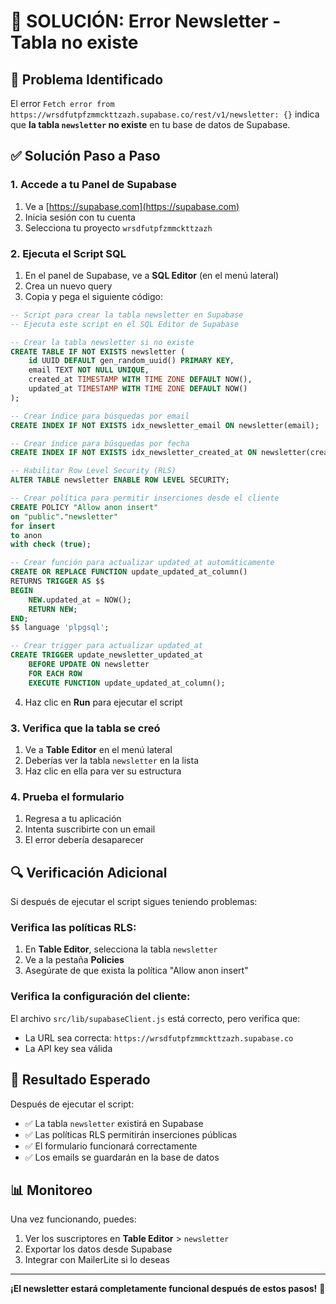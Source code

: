 # 🔧 SOLUCIÓN: Error Newsletter - Tabla no existe

## 🚨 Problema Identificado
El error `Fetch error from https://wrsdfutpfzmmckttzazh.supabase.co/rest/v1/newsletter: {}` indica que **la tabla `newsletter` no existe** en tu base de datos de Supabase.

## ✅ Solución Paso a Paso

### 1. Accede a tu Panel de Supabase
1. Ve a [https://supabase.com](https://supabase.com)
2. Inicia sesión con tu cuenta
3. Selecciona tu proyecto `wrsdfutpfzmmckttzazh`

### 2. Ejecuta el Script SQL
1. En el panel de Supabase, ve a **SQL Editor** (en el menú lateral)
2. Crea un nuevo query
3. Copia y pega el siguiente código:

```sql
-- Script para crear la tabla newsletter en Supabase
-- Ejecuta este script en el SQL Editor de Supabase

-- Crear la tabla newsletter si no existe
CREATE TABLE IF NOT EXISTS newsletter (
    id UUID DEFAULT gen_random_uuid() PRIMARY KEY,
    email TEXT NOT NULL UNIQUE,
    created_at TIMESTAMP WITH TIME ZONE DEFAULT NOW(),
    updated_at TIMESTAMP WITH TIME ZONE DEFAULT NOW()
);

-- Crear índice para búsquedas por email
CREATE INDEX IF NOT EXISTS idx_newsletter_email ON newsletter(email);

-- Crear índice para búsquedas por fecha
CREATE INDEX IF NOT EXISTS idx_newsletter_created_at ON newsletter(created_at);

-- Habilitar Row Level Security (RLS)
ALTER TABLE newsletter ENABLE ROW LEVEL SECURITY;

-- Crear política para permitir inserciones desde el cliente
CREATE POLICY "Allow anon insert"
on "public"."newsletter"
for insert
to anon
with check (true);

-- Crear función para actualizar updated_at automáticamente
CREATE OR REPLACE FUNCTION update_updated_at_column()
RETURNS TRIGGER AS $$
BEGIN
    NEW.updated_at = NOW();
    RETURN NEW;
END;
$$ language 'plpgsql';

-- Crear trigger para actualizar updated_at
CREATE TRIGGER update_newsletter_updated_at
    BEFORE UPDATE ON newsletter
    FOR EACH ROW
    EXECUTE FUNCTION update_updated_at_column();
```

4. Haz clic en **Run** para ejecutar el script

### 3. Verifica que la tabla se creó
1. Ve a **Table Editor** en el menú lateral
2. Deberías ver la tabla `newsletter` en la lista
3. Haz clic en ella para ver su estructura

### 4. Prueba el formulario
1. Regresa a tu aplicación
2. Intenta suscribirte con un email
3. El error debería desaparecer

## 🔍 Verificación Adicional

Si después de ejecutar el script sigues teniendo problemas:

### Verifica las políticas RLS:
1. En **Table Editor**, selecciona la tabla `newsletter`
2. Ve a la pestaña **Policies**
3. Asegúrate de que exista la política "Allow anon insert"

### Verifica la configuración del cliente:
El archivo `src/lib/supabaseClient.js` está correcto, pero verifica que:
- La URL sea correcta: `https://wrsdfutpfzmmckttzazh.supabase.co`
- La API key sea válida

## 🎯 Resultado Esperado

Después de ejecutar el script:
- ✅ La tabla `newsletter` existirá en Supabase
- ✅ Las políticas RLS permitirán inserciones públicas
- ✅ El formulario funcionará correctamente
- ✅ Los emails se guardarán en la base de datos

## 📊 Monitoreo

Una vez funcionando, puedes:
1. Ver los suscriptores en **Table Editor** > `newsletter`
2. Exportar los datos desde Supabase
3. Integrar con MailerLite si lo deseas

---

**¡El newsletter estará completamente funcional después de estos pasos!** 🚀 